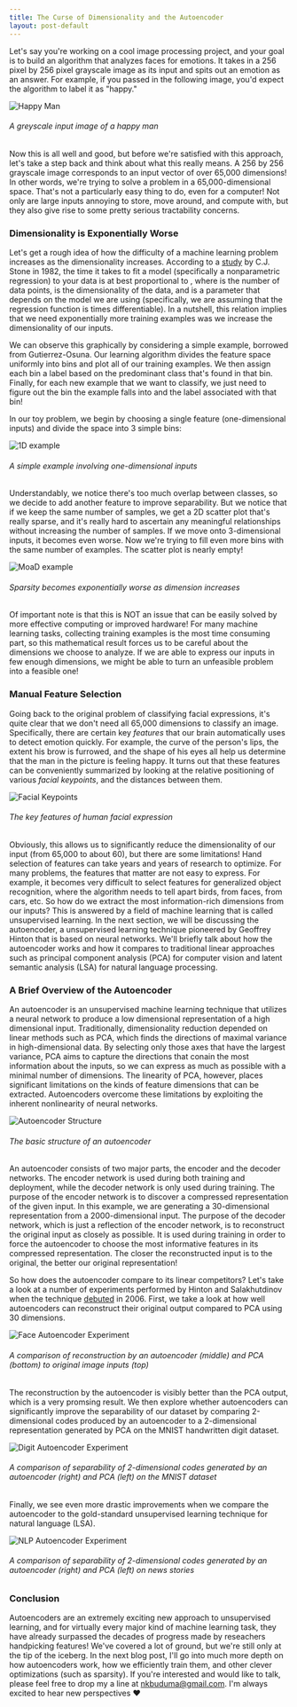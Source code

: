 ```yaml
---
title: The Curse of Dimensionality and the Autoencoder
layout: post-default
---
```


Let's say you're working on a cool image processing project, and your goal is to build an algorithm that analyzes faces for emotions. It takes in a 256 pixel by 256 pixel grayscale image as its input and spits out an emotion as an answer. For example, if you passed in the following image, you'd expect the algorithm to label it as "happy."

![Happy Man](/img/happy_man.jpg "A picture of a happy man")
###### A greyscale input image of a happy man

Now this is all well and good, but before we're satisfied with this approach, let's take a step back and think about what this really means. A 256 by 256 grayscale image corresponds to an input vector of over 65,000 dimensions! In other words, we're trying to solve a problem in a 65,000-dimensional space. That's not a particularly easy thing to do, even for a computer! Not only are large inputs annoying to store, move around, and compute with, but they also give rise to some pretty serious tractability concerns.

### Dimensionality is Exponentially Worse

Let's get a rough idea of how the difficulty of a machine learning problem increases as the dimensionality increases. According to a <a href='http://www-personal.umich.edu/~jizhu/jizhu/wuke/Stone-AoS82.pdf' target='_blank'>study</a> by C.J. Stone in 1982, the time it takes to fit a model (specifically a nonparametric regression) to your data is at best proportional to <script type='math/tex'>m^{-p/(2p+d)}</script>, where <script type='math/tex'>m</script> is the number of data points, <script type='math/tex'>d</script> is the dimensionality of the data, and <script type='math/tex'>p</script> is a parameter that depends on the model we are using (specifically, we are assuming that the regression function is <script type='math/tex'>p</script> times differentiable). In a nutshell, this relation implies that we need exponentially more training examples was we increase the dimensionality of our inputs. 

We can observe this graphically by considering a simple example, borrowed from Gutierrez-Osuna. Our learning algorithm divides the feature space uniformly into bins and plot all of our training examples. We then assign each bin a label based on the predominant class that's found in that bin. Finally, for each new example that we want to classify, we just need to figure out the bin the example falls into and the label associated with that bin!

In our toy problem, we begin by choosing a single feature (one-dimensional inputs) and divide the space into 3 simple bins:

![1D example](/img/1d_dimensionality.png "1D Example")
###### A simple example involving one-dimensional inputs

Understandably, we notice there's too much overlap between classes, so we decide to add another feature to improve separability. But we notice that if we keep the same number of samples, we get a 2D scatter plot that's really sparse, and it's really hard to ascertain any meaningful relationships without increasing the number of samples. If we move onto 3-dimensional inputs, it becomes even worse. Now we're trying to fill even more <script type='math/tex'>3^{3} = 27</script> bins with the same number of examples. The scatter plot is nearly empty!

![MoaD example](/img/dimension_sparsity.png "MoaD Example")
###### Sparsity becomes exponentially worse as dimension increases

Of important note is that this is NOT an issue that can be easily solved by more effective computing or improved hardware! For many machine learning tasks, collecting training examples is the most time consuming part, so this mathematical result forces us to be careful about the dimensions we choose to analyze. If we are able to express our inputs in few enough dimensions, we might be able to turn an unfeasible problem into a feasible one!   

### Manual Feature Selection

Going back to the original problem of classifying facial expressions, it's quite clear that we don't need all 65,000 dimensions to classify an image. Specifically, there are certain key *features* that our brain automatically uses to detect emotion quickly. For example, the curve of the person's lips, the extent his brow is furrowed, and the shape of his eyes all help us determine that the man in the picture is feeling happy. It turns out that these features can be conveniently summarized by looking at the relative positioning of various *facial keypoints*, and the distances between them.

![Facial Keypoints](/img/facial_keypoints.png 'Facial Keypoints')
###### The key features of human facial expression  

Obviously, this allows us to significantly reduce the dimensionality of our input (from 65,000 to about 60), but there are some limitations! Hand selection of features can take years and years of research to optimize. For many problems, the features that matter are not easy to express. For example, it becomes very difficult to select features for generalized object recognition, where the algorithm needs to tell apart birds, from faces, from cars, etc. So how do we extract the most information-rich dimensions from our inputs? This is answered by a field of machine learning that is called unsupervised learning. In the next section, we will be discussing the autoencoder, a unsupervised learning technique pioneered by Geoffrey Hinton that is based on neural networks. We'll briefly talk about how the autoencoder works and how it compares to traditional linear approaches such as principal component analysis (PCA) for computer vision and latent semantic analysis (LSA) for natural language processing.

### A Brief Overview of the Autoencoder

An autoencoder is an unsupervised machine learning technique that utilizes a neural network to produce a low dimensional representation of a high dimensional input. Traditionally, dimensionality reduction depended on linear methods such as PCA, which finds the directions of maximal variance in high-dimensional data. By selecting only those axes that have the largest variance, PCA aims to capture the directions that conain the most information about the inputs, so we can express as much as possible with a minimal number of dimensions. The linearity of PCA, however, places significant limitations on the kinds of feature dimensions that can be extracted. Autoencoders overcome these limitations by exploiting the inherent nonlinearity of neural networks.

![Autoencoder Structure](/img/autoencoder_diagram.png 'Autoencoder Structure')
###### The basic structure of an autoencoder

An autoencoder consists of two major parts, the encoder and the decoder networks. The encoder network is used during both training and deployment, while the decoder network is only used during training. The purpose of the encoder network is to discover a compressed representation of the given input. In this example, we are generating a 30-dimensional representation from a 2000-dimensional input. The purpose of the decoder network, which is just a reflection of the encoder network, is to reconstruct the original input as closely as possible. It is used during training in order to force the autoencoder to choose the most informative features in its compressed representation. The closer the reconstructed input is to the original, the better our original representation!

So how does the autoencoder compare to its linear competitors? Let's take a look at a number of experiments performed by Hinton and Salakhutdinov when the technique <a href='http://www.cs.toronto.edu/~hinton/science.pdf' target='_blank'>debuted</a> in 2006. First, we take a look at how well autoencoders can reconstruct their original output compared to PCA using 30 dimensions. 

![Face Autoencoder Experiment](/img/autoencoder_face_exp.png "Face Autoencoder Experiment")
###### A comparison of reconstruction by an autoencoder (middle) and PCA (bottom) to original image inputs (top)

The reconstruction by the autoencoder is visibly better than the PCA output, which is a very promsing result. We then explore whether autoencoders can significantly improve the separability of our dataset by comparing 2-dimensional codes produced by an autoencoder to a 2-dimensional representation generated by PCA on the MNIST handwritten digit dataset.

![Digit Autoencoder Experiment](/img/autoencoder_digit_exp.png "Digit Autoencoder Experiment")
###### A comparison of separability of 2-dimensional codes generated by an autoencoder (right) and PCA (left) on the MNIST dataset

Finally, we see even more drastic improvements when we compare the autoencoder to the gold-standard unsupervised learning technique for natural language (LSA). 

![NLP Autoencoder Experiment](/img/autoencoder_nlp_exp.png "NLP Autoencoder Experiment")
###### A comparison of separability of 2-dimensional codes generated by an autoencoder (right) and PCA (left) on news stories

### Conclusion

Autoencoders are an extremely exciting new approach to unsupervised learning, and for virtually every major kind of machine learning task, they have already surpassed the decades of progress made by reseachers handpicking features! We've covered a lot of ground, but we're still only at the tip of the iceberg. In the next blog post, I'll go into much more depth on how autoencoders work, how we efficiently train them, and other clever optimizations (such as sparsity). If you're interested and would like to talk, please feel free to drop my a line at nkbuduma@gmail.com. I'm always excited to hear new perspectives ❤
